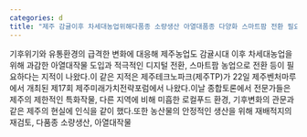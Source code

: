 ```yaml
---
categories: d
title: "제주 감귤이후 차세대농업위해다품종 소량생산 아열대품종 다양화 스마트팜 전환 필요"
---
```

기후위기와 유통환경의 급격한 변화에 대응해 제주농업도 감귤시대 이후 차세대농업을 위해 과감한 아열대작물 도입과 적극적인 디지털 전환, 스마트팜 농업으로 전환 등이 필요하다는 지적이 나왔다.이 같은 지적은 제주테크노파크(제주TP)가 22일 제주벤처마루에서 개최된 제17회 제주미래가치전략포럼에서 나왔다.이날 종합토론에서 전문가들은 제주의 제한적인 특화작물, 다른 지역에 비해 미흡한 로컬푸드 환경, 기후변화의 관문과 같은 제주의 현실에 인식을 같이 했다.또한 농산물의 안정적인 생산을 위해 재배적지의 재검토, 다품종 소량생산, 아열대작물